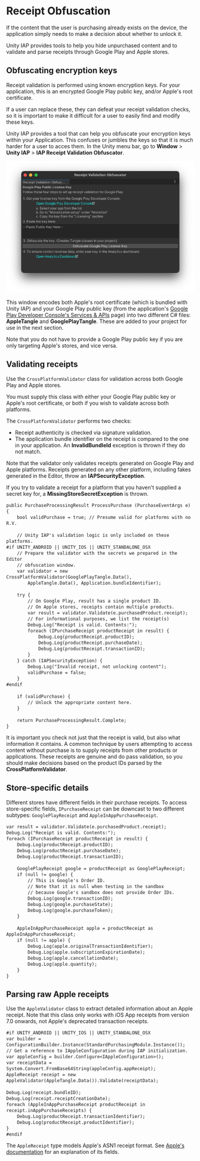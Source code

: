 # Receipt Obfuscation

If the content that the user is purchasing already exists on the device, the application simply needs to make a decision about whether to unlock it.

Unity IAP provides tools to help you hide unpurchased content and to validate and parse receipts through Google Play and Apple stores.

## Obfuscating encryption keys

Receipt validation is performed using known encryption keys. For your application, this is an encrypted Google Play public key, and/or Apple's root certificate.

If a user can replace these, they can defeat your receipt validation checks, so it is important to make it difficult for a user to easily find and modify these keys.

Unity IAP provides a tool that can help you obfuscate your encryption keys within your Application. This confuses or jumbles the keys so that it is much harder for a user to acces them. In the Unity menu bar, go to __Window__ > __Unity IAP__ > __IAP Receipt Validation Obfuscator__.


![The Obfuscator window](images/IAPObfuscator.png)

This window encodes both Apple's root certificate (which is bundled with Unity IAP) and your Google Play public key (from the application's [Google Play Developer Console's Services &amp; APIs](https://developer.android.com/google/play/licensing/setting-up.html) page) into two different C# files: __AppleTangle__ and __GooglePlayTangle__. These are added to your project for use in the next section.

Note that you do not have to provide a Google Play public key if you are only targeting Apple's stores, and vice versa.

## Validating receipts

Use the `CrossPlatformValidator` class for validation across both Google Play and Apple stores.

You must supply this class with either your Google Play public key or Apple's root certificate, or both if you wish to validate across both platforms.

The `CrossPlatformValidator` performs two checks:

* Receipt authenticity is checked via signature validation.
* The application bundle identifier on the receipt is compared to the one in your application. An **InvalidBundleId** exception is thrown if they do not match.

Note that the validator only validates receipts generated on Google Play and Apple platforms. Receipts generated on any other platform, including fakes generated in the Editor, throw an __IAPSecurityException__.

If you try to validate a receipt for a platform that you haven't supplied a secret key for, a __MissingStoreSecretException__ is thrown.

````
public PurchaseProcessingResult ProcessPurchase (PurchaseEventArgs e)
{
    bool validPurchase = true; // Presume valid for platforms with no R.V.

    // Unity IAP's validation logic is only included on these platforms.
#if UNITY_ANDROID || UNITY_IOS || UNITY_STANDALONE_OSX
    // Prepare the validator with the secrets we prepared in the Editor
    // obfuscation window.
    var validator = new CrossPlatformValidator(GooglePlayTangle.Data(),
        AppleTangle.Data(), Application.bundleIdentifier);

    try {
        // On Google Play, result has a single product ID.
        // On Apple stores, receipts contain multiple products.
        var result = validator.Validate(e.purchasedProduct.receipt);
        // For informational purposes, we list the receipt(s)
        Debug.Log("Receipt is valid. Contents:");
        foreach (IPurchaseReceipt productReceipt in result) {
            Debug.Log(productReceipt.productID);
            Debug.Log(productReceipt.purchaseDate);
            Debug.Log(productReceipt.transactionID);
        }
    } catch (IAPSecurityException) {
        Debug.Log("Invalid receipt, not unlocking content");
        validPurchase = false;
    }
#endif

    if (validPurchase) {
        // Unlock the appropriate content here.
    }

    return PurchaseProcessingResult.Complete;
}

````

It is important you check not just that the receipt is valid, but also what information it contains. A common technique by users attempting to access content without purchase is to supply receipts from other products or applications. These receipts are genuine and do pass validation, so you should make decisions based on the product IDs parsed by the __CrossPlatformValidator__.

## Store-specific details

Different stores have different fields in their purchase receipts. To access store-specific fields, `IPurchaseReceipt` can be downcast to two different subtypes: `GooglePlayReceipt` and `AppleInAppPurchaseReceipt`.

````
var result = validator.Validate(e.purchasedProduct.receipt);
Debug.Log("Receipt is valid. Contents:");
foreach (IPurchaseReceipt productReceipt in result) {
	Debug.Log(productReceipt.productID);
	Debug.Log(productReceipt.purchaseDate);
    Debug.Log(productReceipt.transactionID);

	GooglePlayReceipt google = productReceipt as GooglePlayReceipt;
	if (null != google) {
		// This is Google's Order ID.
		// Note that it is null when testing in the sandbox
		// because Google's sandbox does not provide Order IDs.
		Debug.Log(google.transactionID);
		Debug.Log(google.purchaseState);
		Debug.Log(google.purchaseToken);
	}

	AppleInAppPurchaseReceipt apple = productReceipt as AppleInAppPurchaseReceipt;
	if (null != apple) {
		Debug.Log(apple.originalTransactionIdentifier);
		Debug.Log(apple.subscriptionExpirationDate);
		Debug.Log(apple.cancellationDate);
		Debug.Log(apple.quantity);
	}
}
````

## Parsing raw Apple receipts

Use the `AppleValidator` class to extract detailed information about an Apple receipt. Note that this class only works with iOS App receipts from version 7.0 onwards, not Apple's deprecated transaction receipts.

````
#if UNITY_ANDROID || UNITY_IOS || UNITY_STANDALONE_OSX
var builder = ConfigurationBuilder.Instance(StandardPurchasingModule.Instance());
// Get a reference to IAppleConfiguration during IAP initialization.
var appleConfig = builder.Configure<IAppleConfiguration>();
var receiptData = System.Convert.FromBase64String(appleConfig.appReceipt);
AppleReceipt receipt = new AppleValidator(AppleTangle.Data()).Validate(receiptData);

Debug.Log(receipt.bundleID);
Debug.Log(receipt.receiptCreationDate);
foreach (AppleInAppPurchaseReceipt productReceipt in receipt.inAppPurchaseReceipts) {
	Debug.Log(productReceipt.transactionIdentifier);
	Debug.Log(productReceipt.productIdentifier);
}
#endif
````

The `AppleReceipt` type models Apple's ASN1 receipt format. See [Apple's documentation](https://developer.apple.com/library/ios/releasenotes/General/ValidateAppStoreReceipt/Chapters/ReceiptFields.html#/apple_ref/doc/uid/TP40010573-CH106-SW1) for an explanation of its fields.
